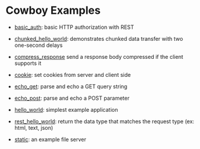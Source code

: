 Cowboy Examples
===============

 *  [basic_auth](./examples/basic_auth):
    basic HTTP authorization with REST

 *  [chunked_hello_world](./examples/chunked_hello_world):
    demonstrates chunked data transfer with two one-second delays

 *  [compress_response](./examples/compress_response)
    send a response body compressed if the client supports it

 *  [cookie](./examples/cookie):
    set cookies from server and client side

 *  [echo_get](./examples/echo_get):
    parse and echo a GET query string

 *  [echo_post](./examples/echo_post):
    parse and echo a POST parameter


 *  [hello_world](./examples/hello_world):
    simplest example application

 *  [rest_hello_world](./examples/rest_hello_world):
    return the data type that matches the request type (ex: html, text, json)

 *  [static](./examples/static):
    an example file server
